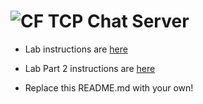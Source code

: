 ![CF](http://i.imgur.com/7v5ASc8.png) TCP Chat Server
===

* Lab instructions are [here](LAB.md)

* Lab Part 2 instructions are [here](LAB-Part2.md)

* Replace this README.md with your own!